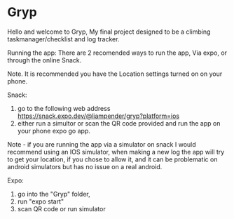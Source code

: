 # Gryp

Hello and welcome to Gryp, My final project designed to be a
climbing taskmanager/checklist and log tracker.

Running the app:
There are 2 recomended ways to run the app, Via expo, or through
the online Snack.

Note. It is recommended you have the Location settings turned on
on your phone.

Snack:

1. go to the following web address https://snack.expo.dev/@liampender/gryp?platform=ios
2. either run a simultor or scan the QR code provided and run the
   app on your phone expo go app.

Note - if you are running the app via a simulator on snack I would
recommend using an IOS simulator, when making a new log the app will
try to get your location, if you chose to allow it, and it can be problematic
on android simulators but has no issue on a real android.

Expo:

1. go into the "Gryp" folder,
2. run "expo start"
3. scan QR code or run simulator
